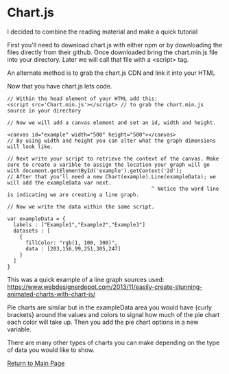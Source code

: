 # Chart.js

I decided to combine the reading material and make a quick tutorial

First you'll need to download chart.js with either npm or by downloading the files directly from their github. Once downloaded bring the chart.min.js file into your directory. Later we will call that file with a <script\> tag.

An alternate method is to grab the chart.js CDN and link it into your HTML

Now that you have chart.js lets code.

```
// Within the head element of your HTML add this:
<script src='Chart.min.js'></script> // to grab the chart.min.js source in your directory

// Now we will add a canvas element and set an id, width and height.

<canvas id="example" width="500" height="500"></canvas>
// By using width and height you can alter what the graph dimensions will look like.

// Next write your script to retrieve the context of the canvas. Make sure to create a varible to assign the location your graph will go with document.getElementById('example').getContext('2d');
// After that you'll need a new Chart(example).Line(exampleData); we will add the exampleData var next.
                                               ^ Notice the word line is indicating we are creating a line graph.

// Now we write the data within the same script.

var exampleData = {
  labels : ["Example1","Example2","Example3"]
  datasets : [
    {
      fillColor: "rgb(1, 100, 300)",
      data : [203,156,99,251,305,247]
    }
  ]
}
```

This was a quick example of a line graph sources used: https://www.webdesignerdepot.com/2013/11/easily-create-stunning-animated-charts-with-chart-js/

Pie charts are similar but in the exampleData area you would have {curly brackets} around the values and colors to signal how much of the pie chart each color will take up. Then you add the pie chart options in a new variable.

There are many other types of charts you can make depending on the type of data you would like to show.

[Return to Main Page](https://pydrummer.github.io/pydrummer.github.io-reading-notes-/)
